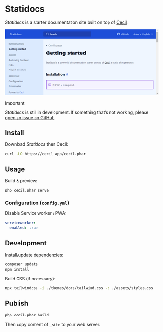# Statidocs

_Statidocs_ is a starter documentation site built on top of [Cecil](https://cecil.app).

[![Statidocs screenshot](docs/screenshot.png)](https://cecilapp.github.io/statidocs/)

> [!IMPORTANT]  
> _Statidocs_ is still in development. If something that’s not working, please [open an issue on GitHub](https://github.com/Cecilapp/statidocs/issues/new/choose).

## Install

Download _Statidocs_ then Cecil:

```bash
curl -LO https://cecil.app/cecil.phar
```

## Usage

Build & preview:

```bash
php cecil.phar serve
```

### Configuration (`config.yml`)

Disable Service worker / PWA:

```yaml
serviceworker:
  enabled: true
```

## Development

Install/update dependencies:

```bash
composer update
npm install
```

Build CSS (if necessary):

```bash
npx tailwindcss -i ./themes/docs/tailwind.css -o ./assets/styles.css
```

## Publish

```bash
php cecil.phar build
```

Then copy content of `_site` to your web server.
